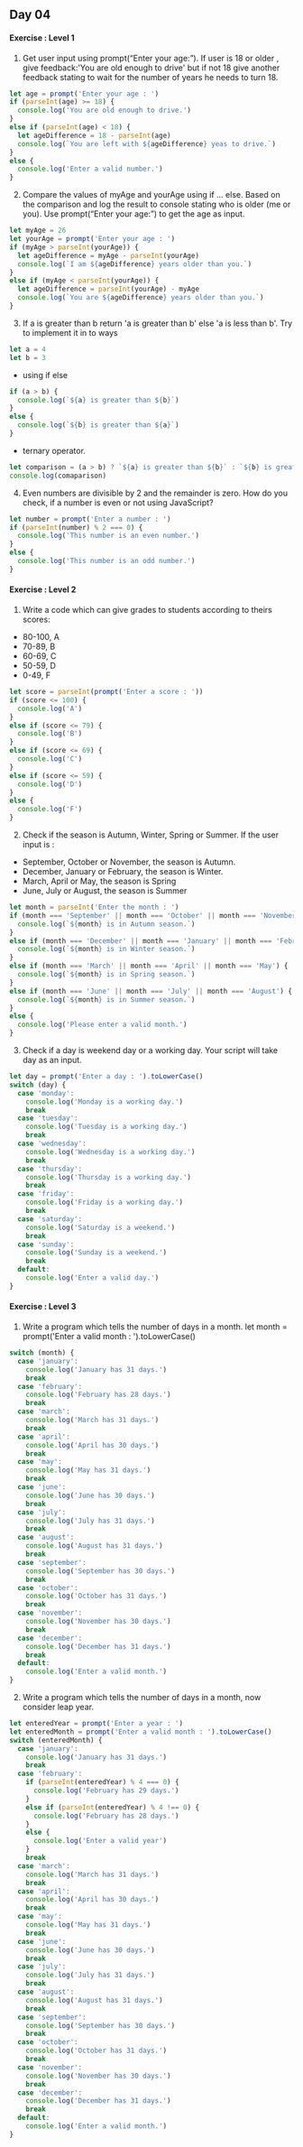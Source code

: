 ## Day 04

#### Exercise : Level 1

1) Get user input using prompt(“Enter your age:”). If user is 18 or older , give feedback:'You are old enough to drive' but if not 18 give another feedback stating to wait for the number of years he needs to turn 18.
```js
let age = prompt('Enter your age : ')
if (parseInt(age) >= 18) {
  console.log('You are old enough to drive.')
}
else if (parseInt(age) < 18) {
  let ageDifference = 18 - parseInt(age)
  console.log(`You are left with ${ageDifference} yeas to drive.`)
}
else {
  console.log('Enter a valid number.')
}
```

2) Compare the values of myAge and yourAge using if … else. Based on the comparison and log the result to console stating who is older (me or you). Use prompt(“Enter your age:”) to get the age as input.
```js
let myAge = 26
let yourAge = prompt('Enter your age : ')
if (myAge > parseInt(yourAge)) {
  let ageDifference = myAge - parseInt(yourAge)
  console.log(`I am ${ageDifference} years older than you.`)
}
else if (myAge < parseInt(yourAge)) {
  let ageDifference = parseInt(yourAge) - myAge
  console.log(`You are ${ageDifference} years older than you.`)
}
```

3) If a is greater than b return 'a is greater than b' else 'a is less than b'. Try to implement it in to ways
```js
let a = 4
let b = 3
```
  - using if else
```js
if (a > b) {
  console.log(`${a} is greater than ${b}`)
}
else {
  console.log(`${b} is greater than ${a}`)
}
```

  - ternary operator.
```js
let comparison = (a > b) ? `${a} is greater than ${b}` : `${b} is greater than ${a}`
console.log(comaparison)
```

4) Even numbers are divisible by 2 and the remainder is zero. How do you check, if a number is even or not using JavaScript?
```js
let number = prompt('Enter a number : ')
if (parseInt(number) % 2 === 0) {
  console.log('This number is an even number.')
}
else {
  console.log('This number is an odd number.')
}
```

#### Exercise : Level 2

1) Write a code which can give grades to students according to theirs scores:
  - 80-100, A
  - 70-89, B
  - 60-69, C
  - 50-59, D
  - 0-49, F
```js
let score = parseInt(prompt('Enter a score : '))
if (score <= 100) {
  console.log('A')
}
else if (score <= 79) {
  console.log('B')
}
else if (score <= 69) {
  console.log('C')
}
else if (score <= 59) {
  console.log('D')
}
else {
  console.log('F')
}
```

2) Check if the season is Autumn, Winter, Spring or Summer. If the user input is :
  - September, October or November, the season is Autumn.
  - December, January or February, the season is Winter.
  - March, April or May, the season is Spring
  - June, July or August, the season is Summer
```js
let month = parseInt('Enter the month : ')
if (month === 'September' || month === 'October' || month === 'November') {
  console.log(`${month} is in Autumn season.`)
}
else if (month === 'December' || month === 'January' || month === 'February') {
  console.log(`${month} is in Winter season.`)
}
else if (month === 'March' || month === 'April' || month === 'May') {
  console.log(`${month} is in Spring season.`)
}
else if (month === 'June' || month === 'July' || month === 'August') {
  console.log(`${month} is in Summer season.`)
}
else {
  console.log('Please enter a valid month.')
}
```

3) Check if a day is weekend day or a working day. Your script will take day as an input. 
```js
let day = prompt('Enter a day : ').toLowerCase()
switch (day) {
  case 'monday':
    console.log('Monday is a working day.')
    break
  case 'tuesday':
    console.log('Tuesday is a working day.')
    break
  case 'wednesday':
    console.log('Wednesday is a working day.')
    break
  case 'thursday':
    console.log('Thursday is a working day.')
    break
  case 'friday':
    console.log('Friday is a working day.')
    break
  case 'saturday':
    console.log('Saturday is a weekend.')
    break
  case 'sunday':
    console.log('Sunday is a weekend.')
    break
  default:
    console.log('Enter a valid day.')
}
```

#### Exercise : Level 3

1) Write a program which tells the number of days in a month.
let month = prompt('Enter a valid month : ').toLowerCase()
```js
switch (month) {
  case 'january':
    console.log('January has 31 days.')
    break
  case 'february':
    console.log('February has 28 days.')
    break
  case 'march':
    console.log('March has 31 days.')
    break
  case 'april':
    console.log('April has 30 days.')
    break
  case 'may':
    console.log('May has 31 days.')
    break
  case 'june':
    console.log('June has 30 days.')
    break
  case 'july':
    console.log('July has 31 days.')
    break
  case 'august':
    console.log('August has 31 days.')
    break
  case 'september':
    console.log('September has 30 days.')
    break
  case 'october':
    console.log('October has 31 days.')
    break
  case 'november':
    console.log('November has 30 days.')
    break
  case 'december':
    console.log('December has 31 days.')
    break
  default:
    console.log('Enter a valid month.')
}
```

2) Write a program which tells the number of days in a month, now consider leap year.
```js
let enteredYear = prompt('Enter a year : ')
let enteredMonth = prompt('Enter a valid month : ').toLowerCase()
switch (enteredMonth) {
  case 'january':
    console.log('January has 31 days.')
    break
  case 'february':
    if (parseInt(enteredYear) % 4 === 0) {
      console.log('February has 29 days.')
    }
    else if (parseInt(enteredYear) % 4 !== 0) {
      console.log('February has 28 days.')
    }
    else {
      console.log('Enter a valid year')
    }
    break
  case 'march':
    console.log('March has 31 days.')
    break
  case 'april':
    console.log('April has 30 days.')
    break
  case 'may':
    console.log('May has 31 days.')
    break
  case 'june':
    console.log('June has 30 days.')
    break
  case 'july':
    console.log('July has 31 days.')
    break
  case 'august':
    console.log('August has 31 days.')
    break
  case 'september':
    console.log('September has 30 days.')
    break
  case 'october':
    console.log('October has 31 days.')
    break
  case 'november':
    console.log('November has 30 days.')
    break
  case 'december':
    console.log('December has 31 days.')
    break
  default:
    console.log('Enter a valid month.')
}
```
